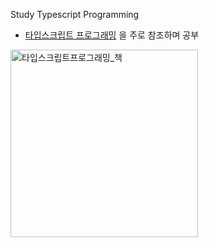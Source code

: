 Study Typescript Programming

* [타입스크립트 프로그래밍](http://www.yes24.com/Product/Goods/90265564) 을 주로 참조하며 공부
<img src="./images/ts_book_img" width="300px" title="타입스크립트프로그래밍_책" />
<br />
